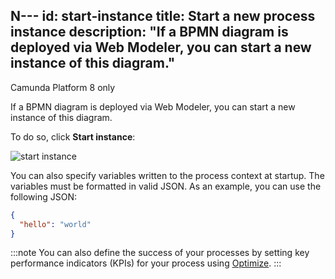 N---
id: start-instance
title: Start a new process instance
description: "If a BPMN diagram is deployed via Web Modeler, you can start a new instance of this diagram."
---

<span class="badge badge--cloud">Camunda Platform 8 only</span>

If a BPMN diagram is deployed via Web Modeler, you can start a new instance of this diagram.

To do so, click **Start instance**:

![start instance](img/web-modeler-start-instance-modal-healthy.png)

You can also specify variables written to the process context at startup. The variables must be formatted in valid JSON. As an example, you can use the following JSON:

```json
{
  "hello": "world"
}
```

:::note
You can also define the success of your processes by setting key performance indicators (KPIs) for your process using [Optimize]($optimize$/components/what-is-optimize).
:::
